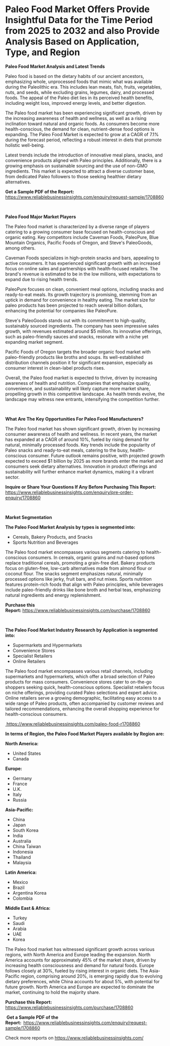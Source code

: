 <p><h1>Paleo Food Market Offers Provide Insightful Data for the Time Period from 2025 to 2032 and also Provide Analysis Based on Application, Type, and Region</h1></p><p><strong>Paleo Food Market Analysis and Latest Trends</strong></p>
<p><p>Paleo food is based on the dietary habits of our ancient ancestors, emphasizing whole, unprocessed foods that mimic what was available during the Paleolithic era. This includes lean meats, fish, fruits, vegetables, nuts, and seeds, while excluding grains, legumes, dairy, and processed foods. The appeal of the Paleo diet lies in its perceived health benefits, including weight loss, improved energy levels, and better digestion.</p><p>The Paleo food market has been experiencing significant growth, driven by the increasing awareness of health and wellness, as well as a rising inclination toward natural and organic foods. As consumers become more health-conscious, the demand for clean, nutrient-dense food options is expanding. The Paleo Food Market is expected to grow at a CAGR of 7.1% during the forecast period, reflecting a robust interest in diets that promote holistic well-being.</p><p>Latest trends include the introduction of innovative meal plans, snacks, and convenience products aligned with Paleo principles. Additionally, there is a growing emphasis on sustainable sourcing and the use of non-GMO ingredients. This market is expected to attract a diverse customer base, from dedicated Paleo followers to those seeking healthier dietary alternatives.</p></p>
<p><strong>Get a Sample PDF of the Report:&nbsp;</strong> <a href="https://www.reliablebusinessinsights.com/enquiry/request-sample/1708860?utm_campaign=2335&utm_medium=2&utm_source=Github&utm_content=ia&utm_term=07042025&utm_id=paleo-food">https://www.reliablebusinessinsights.com/enquiry/request-sample/1708860</a></p>
<p>&nbsp;</p>
<p><strong>Paleo Food Major Market Players</strong></p>
<p><p>The Paleo food market is characterized by a diverse range of players catering to a growing consumer base focused on health-conscious and organic eating. Key competitors include Caveman Foods, PaleoPure, Blue Mountain Organics, Pacific Foods of Oregon, and Steve's PaleoGoods, among others.</p><p>Caveman Foods specializes in high-protein snacks and bars, appealing to active consumers. It has experienced significant growth with an increased focus on online sales and partnerships with health-focused retailers. The brand's revenue is estimated to be in the low millions, with expectations to expand due to rising health trends.</p><p>PaleoPure focuses on clean, convenient meal options, including snacks and ready-to-eat meals. Its growth trajectory is promising, stemming from an uptick in demand for convenience in healthy eating. The market size for paleo products has been projected to reach several billion dollars, enhancing the potential for companies like PaleoPure.</p><p>Steve's PaleoGoods stands out with its commitment to high-quality, sustainably sourced ingredients. The company has seen impressive sales growth, with revenues estimated around $5 million. Its innovative offerings, such as paleo-friendly sauces and snacks, resonate with a niche yet expanding market segment.</p><p>Pacific Foods of Oregon targets the broader organic food market with paleo-friendly products like broths and soups. Its well-established distribution channels position it for significant expansion, especially as consumer interest in clean-label products rises.</p><p>Overall, the Paleo food market is expected to thrive, driven by increasing awareness of health and nutrition. Companies that emphasize quality, convenience, and sustainability will likely capture more market share, propelling growth in this competitive landscape. As health trends evolve, the landscape may witness new entrants, intensifying the competition further.</p></p>
<p>&nbsp;</p>
<p><strong>What Are The Key Opportunities For Paleo Food Manufacturers?</strong></p>
<p><p>The Paleo food market has shown significant growth, driven by increasing consumer awareness of health and wellness. In recent years, the market has expanded at a CAGR of around 10%, fueled by rising demand for natural, minimally processed foods. Key trends include the popularity of Paleo snacks and ready-to-eat meals, catering to the busy, health-conscious consumer. Future outlook remains positive, with projected growth expected to exceed $1 billion by 2025 as more brands enter the market and consumers seek dietary alternatives. Innovation in product offerings and sustainability will further enhance market dynamics, making it a vibrant sector.</p></p>
<p><strong>Inquire or Share Your Questions If Any Before Purchasing This Report:</strong> <a href="https://www.reliablebusinessinsights.com/enquiry/pre-order-enquiry/1708860?utm_campaign=2335&utm_medium=2&utm_source=Github&utm_content=ia&utm_term=07042025&utm_id=paleo-food">https://www.reliablebusinessinsights.com/enquiry/pre-order-enquiry/1708860</a></p>
<p>&nbsp;</p>
<p><strong>Market Segmentation</strong></p>
<p><strong>The Paleo Food Market Analysis by types is segmented into:</strong></p>
<p><ul><li>Cereals, Bakery Products, and Snacks</li><li>Sports Nutrition and Beverages</li></ul></p>
<p><p>The Paleo food market encompasses various segments catering to health-conscious consumers. In cereals, organic grains and nut-based options replace traditional cereals, promoting a grain-free diet. Bakery products focus on gluten-free, low-carb alternatives made from almond flour or coconut flour. The snacks segment emphasizes natural, minimally processed options like jerky, fruit bars, and nut mixes. Sports nutrition features protein-rich foods that align with Paleo principles, while beverages include paleo-friendly drinks like bone broth and herbal teas, emphasizing natural ingredients and energy replenishment.</p></p>
<p><strong>Purchase this Report:&nbsp;</strong><a href="https://www.reliablebusinessinsights.com/purchase/1708860?utm_campaign=2335&utm_medium=2&utm_source=Github&utm_content=ia&utm_term=07042025&utm_id=paleo-food">https://www.reliablebusinessinsights.com/purchase/1708860</a></p>
<p>&nbsp;</p>
<p><strong>The Paleo Food Market Industry Research by Application is segmented into:</strong></p>
<p><ul><li>Supermarkets and Hypermarkets</li><li>Convenience Stores</li><li>Specialist Retailers</li><li>Online Retailers</li></ul></p>
<p><p>The Paleo food market encompasses various retail channels, including supermarkets and hypermarkets, which offer a broad selection of Paleo products for mass consumers. Convenience stores cater to on-the-go shoppers seeking quick, health-conscious options. Specialist retailers focus on niche offerings, providing curated Paleo selections and expert advice. Online retailers serve a growing demographic, facilitating easy access to a wide range of Paleo products, often accompanied by customer reviews and tailored recommendations, enhancing the overall shopping experience for health-conscious consumers.</p></p>
<p><a href="https://www.reliablebusinessinsights.com/paleo-food-r1708860?utm_campaign=2335&utm_medium=2&utm_source=Github&utm_content=ia&utm_term=07042025&utm_id=paleo-food">&nbsp;https://www.reliablebusinessinsights.com/paleo-food-r1708860</a></p>
<p><strong>In terms of Region, the Paleo Food Market Players available by Region are:</strong></p>
<p>
    <p> <strong> North America: </strong>
        <ul>
            <li>United States</li>
            <li>Canada</li>
        </ul>
        </p> 
    <p> <strong> Europe: </strong>
        <ul>
            <li>Germany</li>
            <li>France</li>
            <li>U.K.</li>
            <li>Italy</li>
            <li>Russia</li>
        </ul>
        </p> 
    <p> <strong> Asia-Pacific: </strong>
        <ul>
            <li>China</li>
            <li>Japan</li>
            <li>South Korea</li>
            <li>India</li>
            <li>Australia</li>
            <li>China Taiwan</li>
            <li>Indonesia</li>
            <li>Thailand</li>
            <li>Malaysia</li>
        </ul>
        </p> 
    <p> <strong> Latin America: </strong>
        <ul>
            <li>Mexico</li>
            <li>Brazil</li>
            <li>Argentina Korea</li>
            <li>Colombia</li>
        </ul>
        </p> 
    <p> <strong> Middle East & Africa: </strong>
        <ul>
            <li>Turkey</li>
            <li>Saudi</li>
            <li>Arabia</li>
            <li>UAE</li>
            <li>Korea</li>
        </ul>
    </p>
    </p>
<p><p>The Paleo food market has witnessed significant growth across various regions, with North America and Europe leading the expansion. North America accounts for approximately 45% of the market share, driven by increasing health consciousness and demand for natural foods. Europe follows closely at 30%, fueled by rising interest in organic diets. The Asia-Pacific region, comprising around 20%, is emerging rapidly due to evolving dietary preferences, while China accounts for about 5%, with potential for future growth. North America and Europe are expected to dominate the market, continuing to hold the majority share.</p></p>
<p><strong>Purchase this Report: </strong><a href="https://www.reliablebusinessinsights.com/purchase/1708860?utm_campaign=2335&utm_medium=2&utm_source=Github&utm_content=ia&utm_term=07042025&utm_id=paleo-food">https://www.reliablebusinessinsights.com/purchase/1708860</a></p>
<p>&nbsp;<strong>Get a Sample PDF of the Report:&nbsp;&nbsp;</strong><a href="https://www.reliablebusinessinsights.com/enquiry/request-sample/1708860?utm_campaign=2335&utm_medium=2&utm_source=Github&utm_content=ia&utm_term=07042025&utm_id=paleo-food">https://www.reliablebusinessinsights.com/enquiry/request-sample/1708860</a></p>
<p><strong></strong></p>
<p>Check more reports on <a href="https://www.reliablebusinessinsights.com/?utm_campaign=2335&utm_medium=2&utm_source=Github&utm_content=ia&utm_term=07042025&utm_id=paleo-food">https://www.reliablebusinessinsights.com/</a></p>